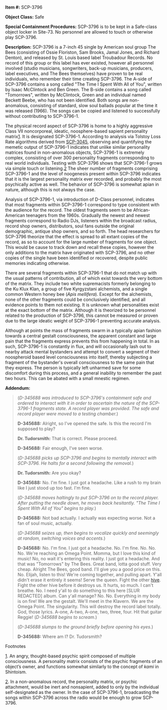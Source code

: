 **Item #:** SCP-3796

**Object Class:** Safe

**Special Containment Procedures:** SCP-3796 is to be kept in a Safe-class object locker in Site-73. No personnel are allowed to touch or otherwise play SCP-3796.

**Description:** SCP-3796 is a 7-inch 45 single by American soul group The Bees (consisting of Ossie Floriston, Sam Brooks, Jamal Jones, and Richard Denton), and released by St. Louis based label Troubadour Records. No record of this group or this label has ever existed, however all personnel involved (studio musicians, songwriters, back-up musicians, producers, label executives, and The Bees themselves) have proven to be real individuals, who remember their time creating SCP-3796. The A-side of SCP-3796 contains a song called "The Time I Spent With All of You", written by Isaac McClintock and Ben Green. The B-side contains a song called "Tomorrows", written by McClintock, Green and an individual named Beckett Beebe, who has not been identified. Both songs are non-anomalous, consisting of standard, slow soul ballads popular at the time it was released (1966). The songs can be copied and listened to successfully without contributing to SCP-3796-1.

The physical record aspect of SCP-3796 is home to a highly aggressive Class VII noncorporeal, ideatic, noosphere-based sapient personality matrix[1](javascript:;). It is designated SCP-3796-1. According to analysis via Tolstoy Loss Rate algorithms derived from [SCP-3045](/scp-3045), observing and quantifying the memetic output of SCP-3796-1 indicates that unlike similar personality matrices found in non-anomalous objects, SCP-3796-1 is extremely complex, consisting of over 300 personality fragments corresponding to real world individuals. Testing with SCP-3796 shows that SCP-3796-1 grows via simple touch or listening.[2](javascript:;) The sheer number of fragments comprising SCP-3796-1 and the level of noogenesis present within SCP-3796 indicates that it is the largest personality matrix ever recorded, and probably the most psychically active as well. The behavior of SCP-3796 is somewhat apian in nature, although this is not always the case.

Analysis of SCP-3796-1, via introduction of D-Class personnel, indicates that most fragments within SCP-3796-1 correspond to type consistent with the audience for the record. The oldest fragments seem to be African-American teenagers from the 1960s. Gradually the newest and newest fragments correspond to Radio DJs, listeners within the broadcast radius, record shop owners, distributors, soul fans outside the original demographic, antique shop owners, and so forth. The head researchers for SCP-3796 theorize that the effect is spread to all extant copies of the record, as so to account for the large number of fragments for one object. This would be cause to track down and recall these copies, however the only additions to the matrix have originated with SCP-3796, and no other copies of the single have been identified or recovered, despite public memories indicating otherwise.

There are several fragments within SCP-3796-1 that do not match up with the usual patterns of contribution, all of which exist towards the very bottom of the matrix. They include two white supremacists formerly belonging to the Ku Klux Klan, a group of five Kyrgyzstani alchemists, and a single common Western honey bee (_Apis mellifera_). Except for the alchemists, none of the other fragments could be conclusively identified, and all evidence points to them not existing. It is unknown what personalities exist at the exact bottom of the matrix. Although it is theorized to be personnel related to the production of SCP-3796, this cannot be measured or proven due to the large ideatic weight of SCP-3796-1 preventing accurate analysis.

Although at points the mass of fragments swarm in a typically apian fashion towards a central gestalt consciousness, the apparent constant and large pain that the fragments express prevents this from happening in total. In as such, SCP-3796-1 is constantly in flux, and will occasionally lash out to nearby attack mental bystanders and attempt to convert a segment of their noospheroid based level consciousness into itself, thereby subjecting a fragment of the bystander's overall consciousness to the same pain that they express. The person is typically left unharmed save for some discomfort during this process, and a general inability to remember the past two hours. This can be abated with a small mnestic regimen.

**Addendum:**

> (_D-345688 was introduced to SCP-3796's containment safe and ordered to interact with it in order to ascertain the nature of the SCP-3796-1 fragments state. A record player was provided. The safe and record player were moved to a testing chamber._)
> 
> **D-345688:** Alright, so I've opened the safe. Is this the record I'm supposed to play?
> 
> **Dr. Tudorsmith:** That is correct. Please proceed.
> 
> **D-345688:** Fair enough, I've seen worse.
> 
> (_D-345688 picks up SCP-3796 and begins to mentally interact with SCP-3796. He halts for a second following the removal._)
> 
> **Dr. Tudorsmith:** Are you okay?
> 
> **D-345688:** No. I'm fine. I just got a headache. Like a rush to my brain like I just stood up too fast. I'm fine.
> 
> (_D-345688 moves haltingly to put SCP-3796 on to the record player. After putting the needle down, he moves back hesitantly. "The Time I Spent With All of You" begins to play._)
> 
> **D-345688:** Not bad actually. I actually was expecting worse. Not a fan of soul music, actually.
> 
> (_D-345688 seizes up, then begins to vocalize quickly and seemingly at random, switching voices and accents._)
> 
> **D-345688:** No. I'm fine. I just got a headache. No. I'm fine. No. No. No. We're reaching an Omega Point. Momma, but I love this kind of music! No, no wait it's entering this reality. I just got a headache. And that was "Tomorrows" by The Bees. Great band, lotta good stuff. Very cheap. Alright The Bees, good band. I'll give you a good price on this. No. Elijah, listen to this! We're coming together, and pulling apart. Y'all didn't erase it entirely it seems! Serve the queen. Fight the other [hive](/scp-3125). Fight the other hive before it destroys us. It hurts, so much. I can't breathe. No. I need y'all to do something to this here \[SLUR REDACTED\] album. Can y'all manage? No. No. Everything in my body is on fire! We are the gestalt. We'll meet in the Klavern. We are the Omega Point. The singularity. This will destroy the record label totally. God, those lyrics. A-one, A-two, A-one, two, three, four. Hit that guitar Reggie! (_D-345688 begins to scream._)
> 
> (_D-345688 slumps to the ground briefly before opening his eyes._)
> 
> **D-345688:** Where am I? Dr. Tudorsmith?

Footnotes

[1](javascript:;). An angry, thought-based psychic spirit composed of multiple consciousness. A personality matrix consists of the psychic fragments of an object’s owner, and functions somewhat similarly to the concept of _kami_ in Shintoism.

[2](javascript:;). In a non-anomalous record, the personality matrix, or psychic attachment, would be inert and nonsapient, added to only by the individual self-designated as the owner. In the case of SCP-3796-1, broadcasting the songs within SCP-3796 across the radio would be enough to grow SCP-3796.